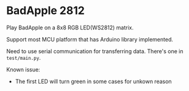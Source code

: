 # BadApple 2812

Play BadApple on a 8x8 RGB LED(WS2812) matrix.

Support most MCU platform that has Arduino library implemented.

Need to use serial communication for transferring data. There's one in `test/main.py`.

Known issue:
+ The first LED will turn green in some cases for unkown reason

